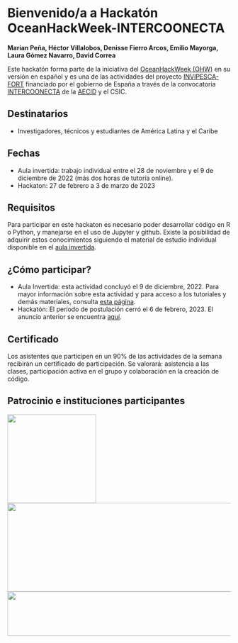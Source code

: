 # Bienvenido/a a Hackatón OceanHackWeek-INTERCOONECTA

**Marian Peña, Héctor Villalobos, Denisse Fierro Arcos, Emilio Mayorga, Laura Gómez Navarro, David Correa** 

Este hackatón forma parte de la iniciativa del [OceanHackWeek (OHW)](https://oceanhackweek.org) en su versión en español y es una de las actividades del proyecto [INVIPESCA-FORT](https://www.ieo.es/es_ES/web/murcia/noticias?p_p_id=ieolistadosestructuramain_WAR_IEOListadoContenidosPorEstructuraportlet&p_p_lifecycle=0&p_p_state=normal&p_p_mode=view&p_p_col_id=column-1&p_p_col_pos=1&p_p_col_count=2&_ieolistadosestructuramain_WAR_IEOListadoContenidosPorEstructuraportlet_journalId=7728697&_ieolistadosestructuramain_WAR_IEOListadoContenidosPorEstructuraportlet_anioFiltro=-1&_ieolistadosestructuramain_WAR_IEOListadoContenidosPorEstructuraportlet_categoryFiltro=-1&_ieolistadosestructuramain_WAR_IEOListadoContenidosPorEstructuraportlet_mode=detail) financiado por el gobierno de España a través de la convocatoria [INTERCOONECTA](https://intercoonecta.aecid.es) de la [AECID](https://aecid.es) y el CSIC.

## Destinatarios

- Investigadores, técnicos y estudiantes de América Latina y el Caribe

## Fechas

- Aula invertida: trabajo individual entre el 28 de noviembre y el 9 de diciembre de 2022 (más dos horas de tutoría online).
- Hackaton: 27 de febrero a 3 de marzo de 2023



## Requisitos

Para participar en este hackaton es necesario poder desarrollar código en R o Python, y manejarse en el uso de Jupyter y github. Existe la posibilidad de adquirir estos conocimientos siguiendo el material de estudio individual disponible en el [aula invertida](aulainvertida). 

## ¿Cómo participar?

- Aula Invertida: esta actividad concluyó el 9 de diciembre, 2022. Para mayor información sobre esta actividad y para acceso a los tutoriales y demás materiales, consulta [esta página](aulainvertida).
- Hackatón: El período de postulación cerró el 6 de febrero, 2023. El anuncio anterior se encuentra [aquí](https://intercoonecta.aecid.es/programaci%C3%B3n-de-actividades/hackaton-en-ciencia-marina-en-espa-ol).



## Certificado

Los asistentes que participen en un 90% de las actividades de la semana recibirán un certificado de participación. Se valorará: asistencia a las clases, participación activa en el grupo y colaboración en la creación de código.

## Patrocinio e instituciones participantes

<p>
<img     style="float: left;" src="https://user-images.githubusercontent.com/1233089/202459284-869a4fa1-3565-4a4d-8514-88d6b973fdce.png" width="200" height="200"> 
<img     style="float: left;" src="https://user-images.githubusercontent.com/1233089/195077108-5636a1c3-4de0-4df5-9118-9e9bb9beb1c9.png" width="600" height="200"> 

<img     style="float: right;" src="https://user-images.githubusercontent.com/1233089/196215480-6d175c9b-2291-4627-832f-56c76e9b5ff5.png" width="800" height="100">
</p>
